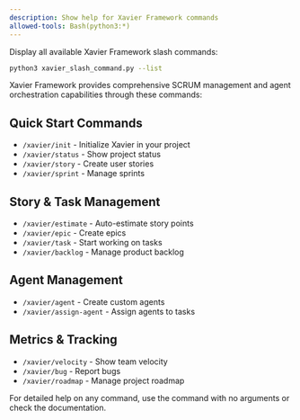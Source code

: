 ```yaml
---
description: Show help for Xavier Framework commands
allowed-tools: Bash(python3:*)
---
```


Display all available Xavier Framework slash commands:

```bash
python3 xavier_slash_command.py --list
```

Xavier Framework provides comprehensive SCRUM management and agent orchestration capabilities through these commands:

## Quick Start Commands
- `/xavier/init` - Initialize Xavier in your project
- `/xavier/status` - Show project status
- `/xavier/story` - Create user stories
- `/xavier/sprint` - Manage sprints

## Story & Task Management
- `/xavier/estimate` - Auto-estimate story points
- `/xavier/epic` - Create epics
- `/xavier/task` - Start working on tasks
- `/xavier/backlog` - Manage product backlog

## Agent Management
- `/xavier/agent` - Create custom agents
- `/xavier/assign-agent` - Assign agents to tasks

## Metrics & Tracking
- `/xavier/velocity` - Show team velocity
- `/xavier/bug` - Report bugs
- `/xavier/roadmap` - Manage project roadmap

For detailed help on any command, use the command with no arguments or check the documentation.
